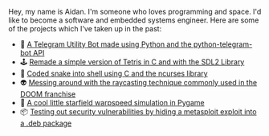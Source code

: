 Hey, my name is Aidan. I'm someone who loves programming and space. I'd like to become a software and embedded systems engineer. Here are some of the projects which I've taken up in the past:

- 🤖 [A Telegram Utility Bot made using Python and the python-telegram-bot API](https://github.com/caidol/SUB_Mecha)
- 🕹️ [Remade a simple version of Tetris in C and with the SDL2 Library](https://github.com/caidol/Kstris)
- 🐍 [Coded snake into shell using C and the ncurses library](https://github.com/caidol/Ncurses-Snake-C)
- 👽 [Messing around with the raycasting technique commonly used in the DOOM franchise](https://github.com/caidol/Raycaster)
- 🌠 [A cool little starfield warpspeed simulation in Pygame](https://github.com/caidol/StarfieldPygame)
- 📦 [Testing out security vulnerabilities by hiding a metasploit exploit into a .deb package](https://github.com/caidol/SecretPackage)

